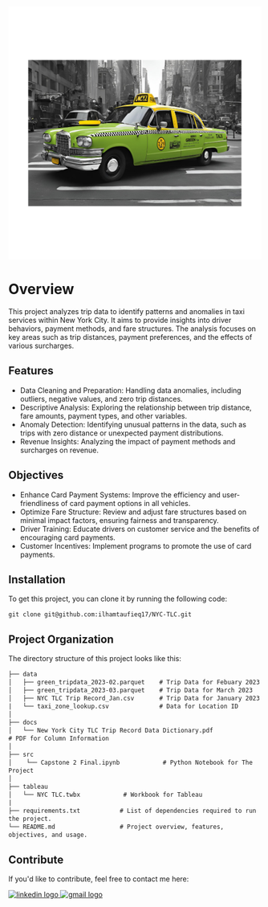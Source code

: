 ﻿![Header](./data/Untitled_design-11.png)

# Overview
This project analyzes trip data to identify patterns and anomalies in taxi services within New York City. It aims to provide insights into driver behaviors, payment methods, and fare structures. The analysis focuses on key areas such as trip distances, payment preferences, and the effects of various surcharges.

## Features
- Data Cleaning and Preparation: Handling data anomalies, including outliers, negative values, and zero trip distances.
- Descriptive Analysis: Exploring the relationship between trip distance, fare amounts, payment types, and other variables.
- Anomaly Detection: Identifying unusual patterns in the data, such as trips with zero distance or unexpected payment distributions.
- Revenue Insights: Analyzing the impact of payment methods and surcharges on revenue.

## Objectives
- Enhance Card Payment Systems: Improve the efficiency and user-friendliness of card payment options in all vehicles.
- Optimize Fare Structure: Review and adjust fare structures based on minimal impact factors, ensuring fairness and transparency.
- Driver Training: Educate drivers on customer service and the benefits of encouraging card payments.
- Customer Incentives: Implement programs to promote the use of card payments.

## Installation

To get this project, you can clone it by running the following code:

    git clone git@github.com:ilhamtaufieq17/NYC-TLC.git

    
## Project Organization

The directory structure of this project looks like this:

    ├── data
    │   ├── green_tripdata_2023-02.parquet    # Trip Data for Febuary 2023
    │   ├── green_tripdata_2023-03.parquet    # Trip Data for March 2023
    │   ├── NYC TLC Trip Record_Jan.csv       # Trip Data for January 2023
    |   └── taxi_zone_lookup.csv              # Data for Location ID
    │
    ├── docs
    │   └── New York City TLC Trip Record Data Dictionary.pdf              # PDF for Column Information
    │
    ├── src
    │    └── Capstone 2 Final.ipynb            # Python Notebook for The Project
    │
    ├── tableau
    │   └── NYC TLC.twbx            # Workbook for Tableau
    |
    ├── requirements.txt           # List of dependencies required to run the project.
    └── README.md                  # Project overview, features, objectives, and usage.

## Contribute

If you'd like to contribute, feel free to contact me here:

<a href="https://www.linkedin.com/in/ilham-taufieq-julfianto/" target="_blank">
    <img src="https://raw.githubusercontent.com/maurodesouza/profile-readme-generator/master/src/assets/icons/social/linkedin/default.svg" width="52" height="40" alt="linkedin logo"/>
  </a>
  <a href="mailto:taufieq17@gmail.com" target="_blank">
    <img src="https://raw.githubusercontent.com/maurodesouza/profile-readme-generator/master/src/assets/icons/social/gmail/default.svg"  width="52" height="40" alt="gmail logo"/>
  </a>
